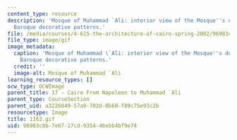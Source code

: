 ```yaml
---
content_type: resource
description: 'Mosque of Muhammad `Ali: interior view of the Mosque''s domes with their
  Baroque decorative patterns.'
file: /media/courses/4-615-the-architecture-of-cairo-spring-2002/96983c8b7e6717cd935446ebb4bf9e74_1163.gif
file_type: image/gif
image_metadata:
  caption: 'Mosque of Muhammad \`Ali: interior view of the Mosque''s domes with their
    Baroque decorative patterns.'
  credit: ''
  image-alt: Mosque of Muhammad `Ali
learning_resource_types: []
ocw_type: OCWImage
parent_title: 17 - Cairo From Napoleon to Muhammad `Ali
parent_type: CourseSection
parent_uid: a3226049-57a9-702d-0b60-f89c75e93c2b
resourcetype: Image
title: 1163.gif
uid: 96983c8b-7e67-17cd-9354-46ebb4bf9e74
---
```


